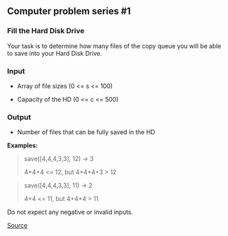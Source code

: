 ## Computer problem series #1

### Fill the Hard Disk Drive

Your task is to determine how many files of the copy queue you will be able to save into your Hard Disk Drive.

### Input

* Array of file sizes (0 <= s <= 100)

* Capacity of the HD (0 <= c <= 500)

### Output

* Number of files that can be fully saved in the HD

**Examples:**

> save([4,4,4,3,3], 12) -> 3
>
> 4+4+4 <= 12, but 4+4+4+3 > 12

> save([4,4,4,3,3], 11) -> 2
>
> 4+4 <= 11, but 4+4+4 > 11

Do not expect any negative or invalid inputs.

[Source](https://www.codewars.com/kata/5d49c93d089c6e000ff8428c/train/python)